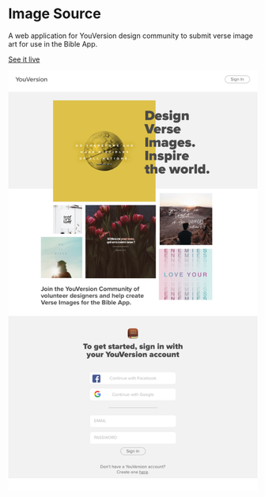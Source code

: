 # Image Source

A web application for YouVersion design community to submit verse image art for use in the Bible App.

[See it live](https://img-src.netlify.com/)

![](/ui-design/splash-page/desktop.png)
